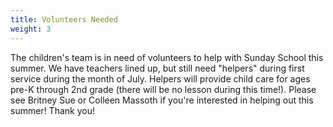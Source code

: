 ```yaml
---
title: Volunteers Needed
weight: 3
---
```


The children's team is in need of volunteers to help with Sunday School this summer.  We have teachers lined up, but still need "helpers" during first service during the month of July. Helpers will provide child care for ages pre-K through 2nd grade (there will be no lesson during this time!).  Please see Britney Sue or Colleen Massoth if  you're interested in helping out this summer! Thank you!